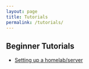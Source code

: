 ```yaml
---
layout: page 
title: Tutorials
permalink: /tutorials/
---
```

## Beginner Tutorials
- [Setting up a homelab/server](/tutorials/2025/10/31/server-setup-beginners-guide.html)